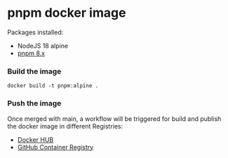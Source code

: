 # pnpm docker image

Packages installed:
* NodeJS 18 alpine
* [pnpm 8.x](https://www.npmjs.com/package/pnpm)

### Build the image
```shell
docker build -t pnpm:alpine .
```

### Push the image
Once merged with main, a workflow will be triggered for build and publish the docker image in different Registries: 
* [Docker HUB](https://hub.docker.com/r/fernandoarteaga/pnpm)
* [GitHub Container Registry](https://github.com/orgs/Goats-Tech/packages?repo_name=docker-images)
